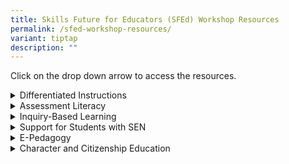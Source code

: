 ```yaml
---
title: Skills Future for Educators (SFEd) Workshop Resources
permalink: /sfed-workshop-resources/
variant: tiptap
description: ""
---
```

<p>Click on the drop down arrow to access the resources.</p>
<div data-type="detailGroup" class="isomer-accordion isomer-accordion-white">
<details class="isomer-details">
<summary>Differentiated Instructions</summary>
<div data-type="detailsContent" class="isomer-details-content">
<ul data-tight="true" class="tight">
<li>
<p><em>Coming soon!</em>
</p>
</li>
</ul>
</div>
</details>
<details class="isomer-details">
<summary>Assessment Literacy</summary>
<div data-type="detailsContent" class="isomer-details-content">
<ul data-tight="true" class="tight">
<li>
<p><em>Coming soon!</em>
</p>
</li>
</ul>
</div>
</details>
<details class="isomer-details">
<summary>Inquiry-Based Learning</summary>
<div data-type="detailsContent" class="isomer-details-content">
<ul data-tight="true" class="tight">
<li>
<p><a href="https://drive.google.com/file/d/1puwvskUij3Rm8HBptLKSj-dY5TXzEZ7D/view?usp=sharing" rel="noopener noreferrer nofollow" target="_blank">Nonlinear Pedagogy: Teaching Games in PE (Pri)</a>
</p>
</li>
<li>
<p><a href="https://drive.google.com/file/d/1fFeo5tXVzt8N7fR0s873CEUUlidGzRyQ/view?usp=sharing" rel="noopener noreferrer nofollow" target="_blank">Use of Questions to Deepen Learning in</a>
</p>
<p><a href="https://drive.google.com/file/d/1fFeo5tXVzt8N7fR0s873CEUUlidGzRyQ/view?usp=sharing" rel="noopener noreferrer nofollow" target="_blank">Physical Education (PE)</a>
</p>
</li>
</ul>
</div>
</details>
<details class="isomer-details">
<summary>Support for Students with SEN</summary>
<div data-type="detailsContent" class="isomer-details-content">
<ul data-tight="true" class="tight">
<li>
<p><em>Coming soon!</em>
</p>
</li>
</ul>
</div>
</details>
<details class="isomer-details">
<summary>E-Pedagogy</summary>
<div data-type="detailsContent" class="isomer-details-content">
<ul data-tight="true" class="tight">
<li>
<p><a href="https://drive.google.com/file/d/1e76KMCqrdebhKD77_04DVMaIx1c8dQxJ/view?usp=drive_link" rel="noopener noreferrer nofollow" target="_blank">Use of ICT in PE (All Levels)</a>
</p>
</li>
</ul>
</div>
</details>
<details class="isomer-details">
<summary>Character and Citizenship Education</summary>
<div data-type="detailsContent" class="isomer-details-content">
<ul data-tight="true" class="tight">
<li>
<p><a href="https://drive.google.com/file/d/1PcRk8EPBEM06zN3dIhxk2bmePBF-rH2v/view?usp=sharing" rel="noopener noreferrer nofollow" target="_blank">21CC in Physical Education (All Levels)</a>
</p>
</li>
</ul>
</div>
</details>
</div>
<p></p>